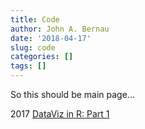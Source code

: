 ```yaml
---
title: Code
author: John A. Bernau
date: '2018-04-17'
slug: code
categories: []
tags: []
---
```


So this should be main page...

2017 [DataViz in R: Part 1](/code/dataviz1/)
